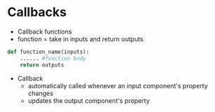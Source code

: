 # Callbacks
- Callback functions
- function = take in inputs and return outputs

```python
def function_name(inputs):
    ...... #function body
    return outputs
```

- Callback
    - automatically called whenever an input component's property changes
    - updates the output component's property


